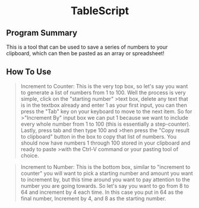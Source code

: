 <h1 align="center">TableScript</h1>

## Program Summary
 This is a tool that can be used to save a series of numbers to your clipboard, which can then be pasted as an array or spreadsheet!

## How To Use

> Increment to Counter: This is the very top box, so let's say you want to generate a list of numbers from 1 to 100. Well the process is very simple, click on the "starting number" >text box, delete any text that is in the textbox already and enter 1 as your first input, you can then press the "Tab" key on your keyboard to move to the next item. So for >"Increment By" input box we can put 1 because we want to include every whole number from 1 to 100 (this is essentially a step-counter). Lastly, press tab and then type 100 and >then press the "Copy result to clipboard"  button in the box to copy that list of numbers. You should now have numbers 1 through 100 stored in your clipboard and ready to paste >with the Ctrl-V command or your pasting tool of choice.

>Increment to Number: This is the bottom box, similar to "increment to counter" you will want to pick a starting number and amount you want to increment by, but this time around you want to pay attention to the number you are going towards. So let's say you want to go from 8 to 64 and increment by 4 each time. In this case you put in 64 as the final number, Increment by 4, and 8 as the starting number.
